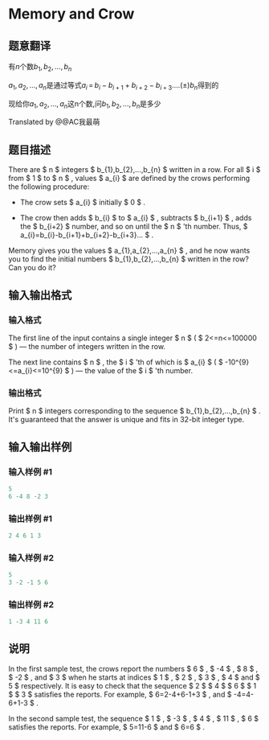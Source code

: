 # Memory and Crow

## 题意翻译

有$n$个数$b_1,b_2,...,b_n$

$a_1,a_2,...,a_n$是通过等式$a_i$ = $b_i-b_{i+1}+b_{i+2}-b_{i+3}....(±)b_n$得到的

现给你$a_1,a_2,...,a_n$这n个数,问$b_1,b_2,...,b_n$是多少

Translated by @@AC我最萌 

## 题目描述

There are $ n $ integers $ b_{1},b_{2},...,b_{n} $ written in a row. For all $ i $ from $ 1 $ to $ n $ , values $ a_{i} $ are defined by the crows performing the following procedure:

- The crow sets $ a_{i} $ initially $ 0 $ .

- The crow then adds $ b_{i} $ to $ a_{i} $ , subtracts $ b_{i+1} $ , adds the $ b_{i+2} $ number, and so on until the $ n $ 'th number. Thus, $ a_{i}=b_{i}-b_{i+1}+b_{i+2}-b_{i+3}... $ .

Memory gives you the values $ a_{1},a_{2},...,a_{n} $ , and he now wants you to find the initial numbers $ b_{1},b_{2},...,b_{n} $ written in the row? Can you do it?

## 输入输出格式

### 输入格式

The first line of the input contains a single integer $ n $ ( $ 2<=n<=100000 $ ) — the number of integers written in the row.

The next line contains $ n $ , the $ i $ 'th of which is $ a_{i} $ ( $ -10^{9}<=a_{i}<=10^{9} $ ) — the value of the $ i $ 'th number.

### 输出格式

Print $ n $ integers corresponding to the sequence $ b_{1},b_{2},...,b_{n} $ . It's guaranteed that the answer is unique and fits in 32-bit integer type.

## 输入输出样例

### 输入样例 #1

```cpp
5
6 -4 8 -2 3

```
### 输出样例 #1

```cpp
2 4 6 1 3 

```
### 输入样例 #2

```cpp
5
3 -2 -1 5 6

```
### 输出样例 #2

```cpp
1 -3 4 11 6 

```
## 说明

In the first sample test, the crows report the numbers $ 6 $ , $ -4 $ , $ 8 $ , $ -2 $ , and $ 3 $ when he starts at indices $ 1 $ , $ 2 $ , $ 3 $ , $ 4 $ and $ 5 $ respectively. It is easy to check that the sequence $ 2 $ $ 4 $ $ 6 $ $ 1 $ $ 3 $ satisfies the reports. For example, $ 6=2-4+6-1+3 $ , and $ -4=4-6+1-3 $ .

In the second sample test, the sequence $ 1 $ , $ -3 $ , $ 4 $ , $ 11 $ , $ 6 $ satisfies the reports. For example, $ 5=11-6 $ and $ 6=6 $ .

